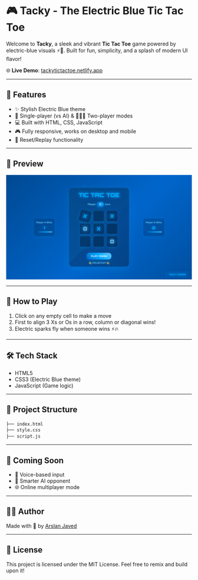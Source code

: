 # 🎮 Tacky - The Electric Blue Tic Tac Toe

Welcome to **Tacky**, a sleek and vibrant **Tic Tac Toe** game powered by electric-blue visuals ⚡💙. Built for fun, simplicity, and a splash of modern UI flavor!

🌐 **Live Demo**: [tackytictactoe.netlify.app](https://tackytictactoe.netlify.app/)

---

## 🚀 Features

- ✨ Stylish Electric Blue theme
- 👤 Single-player (vs AI) & 🧑‍🤝‍🧑 Two-player modes
- 💻 Built with HTML, CSS, JavaScript
- 🎮 Fully responsive, works on desktop and mobile
- 🔄 Reset/Replay functionality

---

## 📸 Preview

![Tacky Tic Tac Toe](https://github.com/codewitharslanjaved/Tacky-TicTacToe/blob/main/Tic%20Tac%20Toe%20%7C%20Tacky%20Games.png)

---

## 🧠 How to Play

1. Click on any empty cell to make a move
2. First to align 3 Xs or Os in a row, column or diagonal wins!
3. Electric sparks fly when someone wins ⚡🔥

---

## 🛠 Tech Stack

- HTML5
- CSS3 (Electric Blue theme)
- JavaScript (Game logic)

---

## 📂 Project Structure

```bash
├── index.html
├── style.css
├── script.js
```

---

## 🧪 Coming Soon

- 🎤 Voice-based input
- 🧠 Smarter AI opponent
- 🌐 Online multiplayer mode

---

## 🧑‍💻 Author

Made with 💙 by [Arslan Javed](https://github.com/codewitharslanjaved)

---

## 📜 License

This project is licensed under the MIT License. Feel free to remix and build upon it!
